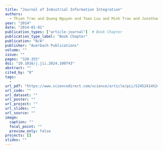 ```yaml
---
title: "Journal of Industrial Information Integration"
authors:
  - Thien Tran and Quang Nguyen and Toan Luu and Minh Tran and Jonathan Kua and Thuong Hoang and Man Dien
year: "2014"
date: "2014-01-01"
publication_types: ["article-journal"]  # Book Chapter
publication_type_label: "Book Chapter"
publication: "N/A"
publisher: "Auerbach Publications"
volume: ""
issue: ""
pages: "320-355"
doi: "10.1016/j.jii.2024.100743"
abstract: ""
cited_by: "0"
tags:
  - 
url_pdf: "https://www.sciencedirect.com/science/article/pii/S2452414X24001869"
url_code: ""
url_dataset: ""
url_poster: ""
url_project: ""
url_slides: ""
url_source: ""
image:
  caption: ""
  focal_point: ""
  preview_only: false
projects: []
slides: ""
---
```

